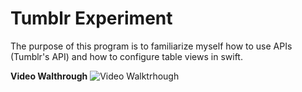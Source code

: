 # Tumblr Experiment
The purpose of this program is to familiarize myself how to use APIs (Tumblr's API) and how to configure table views in swift. 


**Video Walthrough**
<img src = 'https://recordit.co/hoxdvOF4Pv.gif' title = 'Video Walkthrough' width = '' alt = 'Video Walktrhough' />
